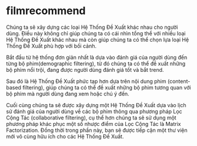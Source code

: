 # filmrecommend
Chúng ta sẽ xây dựng các loại Hệ Thống Đề Xuất khác nhau cho người dùng. Điều này không chỉ giúp chúng ta có cái nhìn tổng thể với nhiều loại Hệ Thống Đề Xuất khác nhau mà còn giúp chúng ta có thể chọn lựa loại Hệ Thống Đề Xuất phù hợp với bối cảnh.

Bắt đầu từ hệ thống đơn giản nhất là dựa vào đánh giá của người dùng đến từng bộ phim(demographic filtering), từ đó chúng ta có thể đề xuất những bộ phim nổi trội, đang được người dùng đánh giá tốt và bắt trend.

Sau đó là Hệ Thống Đề Xuất phức tạp hơn dựa trên nội dung phim (content-based filtering), giúp chúng ta có thể đề xuất những bộ phim tương quan với bộ phim mà người dùng đang xem hoặc chú ý đến.

Cuối cùng chúng ta sẽ được xây dựng một Hệ Thống Đề Xuất dựa vào lịch sử đánh giá của người dùng về các bộ phim thông qua phương pháp Lọc Cộng Tác (collaborative filtering), cụ thể hơn chúng ta sẽ sử dụng một phương pháp khác phục một số nhược điểm của Lọc Cộng Tác là Matrix Factorization. Đồng thời trong phần này, bạn sẽ được tiếp cận một thư viện mới vô cùng hữu ích cho các Hệ Thống Đề Xuất.
